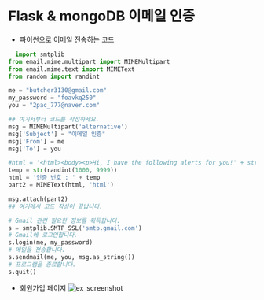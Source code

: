 
Flask & mongoDB 이메일 인증
==========================

- 파이썬으로 이메일 전송하는 코드 

``` python
  import smtplib
from email.mime.multipart import MIMEMultipart
from email.mime.text import MIMEText
from random import randint

me = "butcher3130@gmail.com"
my_password = "foavkq250"
you = "2pac_777@naver.com"

## 여기서부터 코드를 작성하세요.
msg = MIMEMultipart('alternative')
msg['Subject'] = "이메일 인증"
msg['From'] = me
msg['To'] = you

#html = '<html><body><p>Hi, I have the following alerts for you!' + str(randint(1000, 9999)) +'</p></body></html>'
temp = str(randint(1000, 9999))
html = '인증 번호 : ' + temp
part2 = MIMEText(html, 'html')

msg.attach(part2)
## 여기에서 코드 작성이 끝납니다. 

# Gmail 관련 필요한 정보를 획득합니다.
s = smtplib.SMTP_SSL('smtp.gmail.com')
# Gmail에 로그인합니다. 
s.login(me, my_password)
# 메일을 전송합니다.
s.sendmail(me, you, msg.as_string())
# 프로그램을 종료합니다.
s.quit()
  ```


- 회원가입 페이지 
![ex_screenshot](images/0728-1.png)

